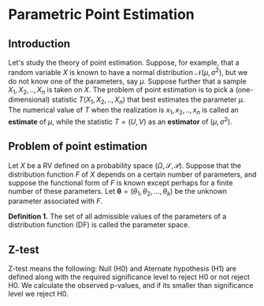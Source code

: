 # Parametric Point Estimation

## Introduction

Let's study the theory of point estimation. Suppose, for example, that a random variable $X$ is known to have a normal distribution $\mathcal{N}(\mu,\sigma^2)$, but we do not know one of the parameters, say $\mu$. Suppose further that a sample $X_1, X_2,.. , X_n$ is taken on $X$. The problem of point estimation is to pick a (one-dimensional) statistic $T(X_1, X_2,.. , X_n)$ that best estimates the parameter $\mu$. The numerical value of $T$ when the realization is $x_1, x_2,.. ,x_n$ is called an **estimate** of $\mu$, while the statistic $T = (U, V)$ as an **estimator** of $(\mu, \sigma^2)$.

## Problem of point estimation

Let $X$ be a RV defined on a probability space $(\Omega, \mathcal{S}, \mathcal{P})$. Suppose that the distribution function $F$ of $X$ depends on a certain number of parameters, and suppose the functional form of $F$ is known except perhaps for a finite number of these parameters. Let $\mathbf{\theta} = (\theta_1, \theta_2,..., \theta_k)$ be the unknown parameter associated with $F$.

**Definition 1.** The set of all admissible values of the parameters of a distribution function (DF) is called the parameter space.

## Z-test

Z-test means the following:
Null (H0) and Aternate hypothesis (H1) are defined along with the required significance level to reject H0 or not reject H0. We calculate the observed p-values, and if its smaller than significance level we reject H0.

